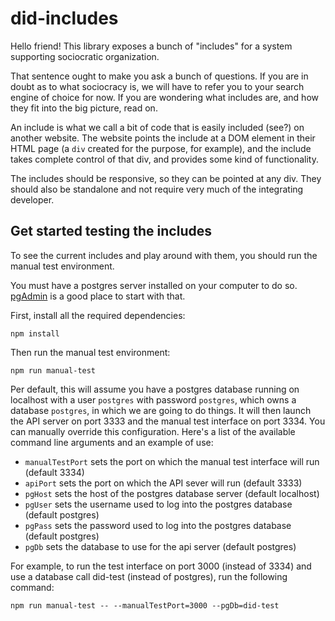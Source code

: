 # did-includes

Hello friend!
This library exposes a bunch of "includes" for a system supporting sociocratic organization.

That sentence ought to make you ask a bunch of questions.
If you are in doubt as to what sociocracy is, we will have to refer you to your search engine of choice for now.
If you are wondering what includes are, and how they fit into the big picture, read on.

An include is what we call a bit of code that is easily included (see?) on another website.
The website points the include at a DOM element in their HTML page (a `div` created for the purpose, for example), and the include takes complete control of that div, and provides some kind of functionality.

The includes should be responsive, so they can be pointed at any div.
They should also be standalone and not require very much of the integrating developer.

## Get started testing the includes

To see the current includes and play around with them, you should run the manual test environment.

You must have a postgres server installed on your computer to do so.
[pgAdmin](https://www.pgadmin.org/download/) is a good place to start with that.

First, install all the required dependencies:

```
npm install
```

Then run the manual test environment:

```
npm run manual-test
```

Per default, this will assume you have a postgres database running on localhost with a user `postgres` with password `postgres`, which owns a database `postgres`, in which we are going to do things.
It will then launch the API server on port 3333 and the manual test interface on port 3334.
You can manually override this configuration.
Here's a list of the available command line arguments and an example of use:

- `manualTestPort` sets the port on which the manual test interface will run (default 3334)
- `apiPort` sets the port on which the API sever will run (default 3333)
- `pgHost` sets the host of the postgres database server (default localhost)
- `pgUser` sets the username used to log into the postgres database (default postgres)
- `pgPass` sets the password used to log into the postgres database (default postgres)
- `pgDb` sets the database to use for the api server (default postgres)

For example, to run the test interface on port 3000 (instead of 3334) and use a database call did-test (instead of postgres), run the following command:

```
npm run manual-test -- --manualTestPort=3000 --pgDb=did-test
```
